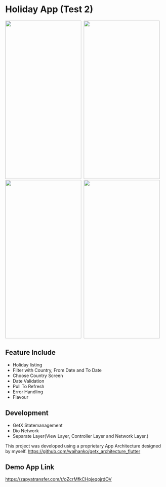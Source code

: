 # Holiday App (Test 2)

<img src="https://github.com/waihanko/holiday_app/assets/37291373/f10ef5b4-f9c3-4ff0-888b-988a31e080d4" width="240" height="500">&nbsp;
<img src="https://github.com/waihanko/holiday_app/assets/37291373/8d233953-f4e2-4f6f-9c1a-79849602c0bb" width="240" height="500">&nbsp;
<img src="https://github.com/waihanko/holiday_app/assets/37291373/cda5567b-3781-4dc9-94f1-52a6a6f066c2" width="240" height="500">&nbsp;
<img src="https://github.com/waihanko/holiday_app/assets/37291373/13017af4-4799-4525-9862-4d987bb11874" width="240" height="500">&nbsp;


## Feature Include

- Holiday listing
- Filter with Country, From Date and To Date
- Choose Country Screen
- Date Validation
- Pull To Refresh
- Error Handling
- Flavour


## Development
- GetX Statemanagement
- Dio Network
- Separate Layer(View Layer, Controller Layer and Network Layer.)

This project was developed using a proprietary App Architecture designed by myself. 
https://github.com/waihanko/getx_architecture_flutter

## Demo App Link
https://zapyatransfer.com/r/oZcrMfkCHpjeqojrdOV


